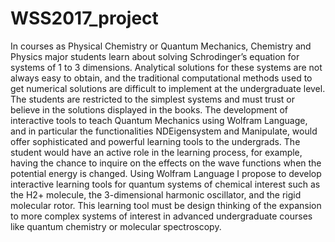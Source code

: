 # WSS2017_project
In courses as Physical Chemistry or Quantum Mechanics, Chemistry and Physics major students learn about solving Schrodinger’s equation for systems of 1 to 3 dimensions. Analytical solutions for these systems are not always easy to obtain, and the traditional computational methods used to get numerical solutions are difficult to implement at the undergraduate level. The students are restricted to the simplest systems and must trust or believe in the solutions displayed in the books. The development of interactive tools to teach Quantum Mechanics using Wolfram Language, and in particular the functionalities NDEigensystem and Manipulate, would offer sophisticated and powerful learning tools to the undergrads. The student would have an active role in the learning process, for example, having the chance to inquire on the effects on the wave functions when the potential energy is changed.   Using Wolfram Language I propose to develop interactive learning tools for quantum systems of chemical interest such as the H2+ molecule, the 3-dimensional harmonic oscillator, and the rigid molecular rotor. This learning tool must be design thinking of the expansion to more complex systems of interest in advanced undergraduate courses like quantum chemistry or molecular spectroscopy.
